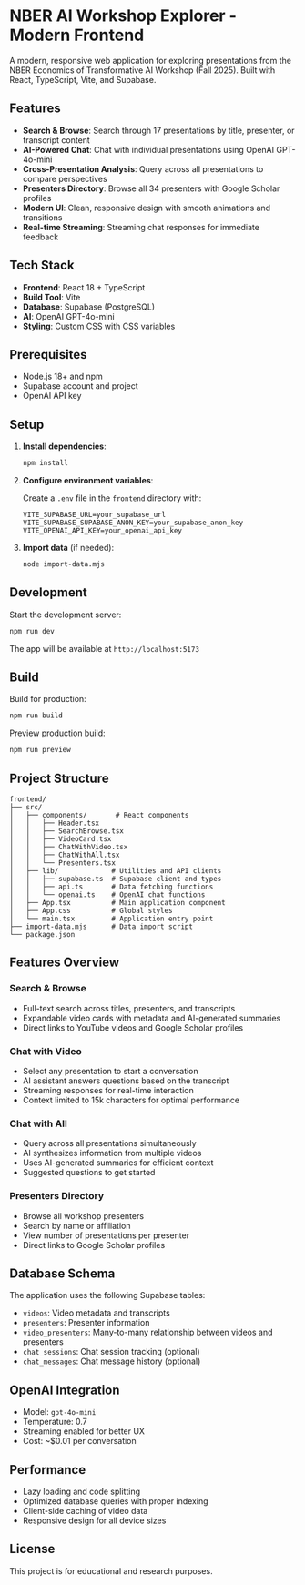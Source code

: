 # NBER AI Workshop Explorer - Modern Frontend

A modern, responsive web application for exploring presentations from the NBER Economics of Transformative AI Workshop (Fall 2025). Built with React, TypeScript, Vite, and Supabase.

## Features

- **Search & Browse**: Search through 17 presentations by title, presenter, or transcript content
- **AI-Powered Chat**: Chat with individual presentations using OpenAI GPT-4o-mini
- **Cross-Presentation Analysis**: Query across all presentations to compare perspectives
- **Presenters Directory**: Browse all 34 presenters with Google Scholar profiles
- **Modern UI**: Clean, responsive design with smooth animations and transitions
- **Real-time Streaming**: Streaming chat responses for immediate feedback

## Tech Stack

- **Frontend**: React 18 + TypeScript
- **Build Tool**: Vite
- **Database**: Supabase (PostgreSQL)
- **AI**: OpenAI GPT-4o-mini
- **Styling**: Custom CSS with CSS variables

## Prerequisites

- Node.js 18+ and npm
- Supabase account and project
- OpenAI API key

## Setup

1. **Install dependencies**:
   ```bash
   npm install
   ```

2. **Configure environment variables**:

   Create a `.env` file in the `frontend` directory with:
   ```env
   VITE_SUPABASE_URL=your_supabase_url
   VITE_SUPABASE_SUPABASE_ANON_KEY=your_supabase_anon_key
   VITE_OPENAI_API_KEY=your_openai_api_key
   ```

3. **Import data** (if needed):
   ```bash
   node import-data.mjs
   ```

## Development

Start the development server:
```bash
npm run dev
```

The app will be available at `http://localhost:5173`

## Build

Build for production:
```bash
npm run build
```

Preview production build:
```bash
npm run preview
```

## Project Structure

```
frontend/
├── src/
│   ├── components/       # React components
│   │   ├── Header.tsx
│   │   ├── SearchBrowse.tsx
│   │   ├── VideoCard.tsx
│   │   ├── ChatWithVideo.tsx
│   │   ├── ChatWithAll.tsx
│   │   └── Presenters.tsx
│   ├── lib/             # Utilities and API clients
│   │   ├── supabase.ts  # Supabase client and types
│   │   ├── api.ts       # Data fetching functions
│   │   └── openai.ts    # OpenAI chat functions
│   ├── App.tsx          # Main application component
│   ├── App.css          # Global styles
│   └── main.tsx         # Application entry point
├── import-data.mjs      # Data import script
└── package.json
```

## Features Overview

### Search & Browse
- Full-text search across titles, presenters, and transcripts
- Expandable video cards with metadata and AI-generated summaries
- Direct links to YouTube videos and Google Scholar profiles

### Chat with Video
- Select any presentation to start a conversation
- AI assistant answers questions based on the transcript
- Streaming responses for real-time interaction
- Context limited to 15k characters for optimal performance

### Chat with All
- Query across all presentations simultaneously
- AI synthesizes information from multiple videos
- Uses AI-generated summaries for efficient context
- Suggested questions to get started

### Presenters Directory
- Browse all workshop presenters
- Search by name or affiliation
- View number of presentations per presenter
- Direct links to Google Scholar profiles

## Database Schema

The application uses the following Supabase tables:

- `videos`: Video metadata and transcripts
- `presenters`: Presenter information
- `video_presenters`: Many-to-many relationship between videos and presenters
- `chat_sessions`: Chat session tracking (optional)
- `chat_messages`: Chat message history (optional)

## OpenAI Integration

- Model: `gpt-4o-mini`
- Temperature: 0.7
- Streaming enabled for better UX
- Cost: ~$0.01 per conversation

## Performance

- Lazy loading and code splitting
- Optimized database queries with proper indexing
- Client-side caching of video data
- Responsive design for all device sizes

## License

This project is for educational and research purposes.
